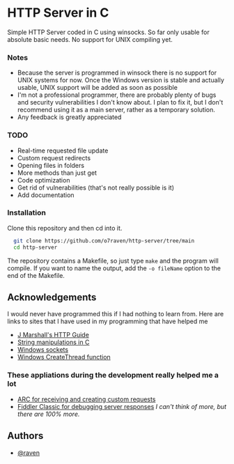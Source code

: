 # HTTP Server in C

Simple HTTP Server coded in C using winsocks. So far only usable for absolute basic needs. No support for UNIX compiling yet.


### Notes
- Because the server is programmed in winsock there is no support for UNIX systems for now. Once the Windows version is stable and actually usable, UNIX support will be added as soon as possible
- I'm not a professional programmer, there are probably plenty of bugs and security vulnerabilities I don't know about. I plan to fix it, but I don't recommend using it as a main server, rather as a temporary solution.
- Any feedback is greatly appreciated
### TODO
 - Real-time requested file update
 - Custom request redirects
 - Opening files in folders
 - More methods than just get
 - Code optimization
 - Get rid of vulnerabilities (that's not really possible is it)
 - Add documentation
### Installation

Clone this repository and then cd into it.

```bash
  git clone https://github.com/o7raven/http-server/tree/main
  cd http-server
```
The repository contains a Makefile, so just type `make` and the program will compile. If you want to name the output, add the `-o fileName` option to the end of the Makefile.
## Acknowledgements
I would never have programmed this if I had nothing to learn from. Here are links to sites that I have used in my programming that have helped me
 - [J Marshall's HTTP Guide](https://jmarshall.com/easy/http/)
 - [String manipulations in C](https://en.wikibooks.org/wiki/C_Programming/String_manipulation)
 - [Windows sockets](https://learn.microsoft.com/en-us/windows/win32/winsock/windows-sockets-start-page-2)
 - [Windows CreateThread function](https://learn.microsoft.com/en-us/windows/win32/api/processthreadsapi/nf-processthreadsapi-createthread?redirectedfrom=MSDN) 
### These appliations during the development really helped me a lot
- [ARC for receiving and creating custom requests](https://github.com/advanced-rest-client/arc-electron)
- [Fiddler Classic for debugging server responses](https://www.telerik.com/download/fiddler)
*I can't think of more, but there are 100% more.*
## Authors

- [@raven](https://www.github.com/o7raven)

